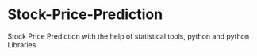 # Stock-Price-Prediction
Stock Price Prediction with the help of statistical tools, python and python Libraries 
